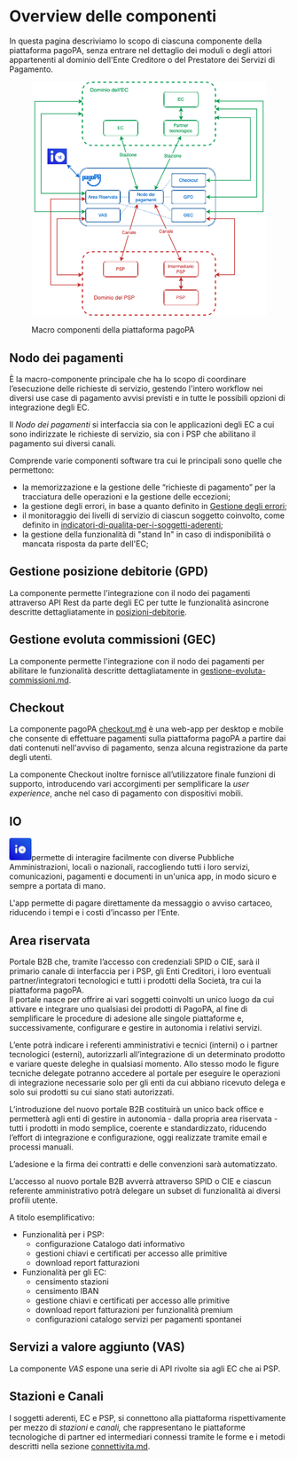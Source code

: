 # Overview delle componenti

In questa pagina descriviamo lo scopo di ciascuna componente della piattaforma pagoPA, senza entrare nel dettaglio dei moduli o degli attori appartenenti al dominio dell'Ente Creditore o del Prestatore dei Servizi di Pagamento.&#x20;

<figure><img src="../../.gitbook/assets/overview_componenti_pagopa.png" alt=""><figcaption><p>Macro componenti della piattaforma pagoPA</p></figcaption></figure>

## Nodo dei pagamenti

È la macro-componente principale che ha lo scopo di coordinare l’esecuzione delle richieste di servizio, gestendo l'intero workflow nei diversi use case di pagamento avvisi previsti e in tutte le possibili opzioni di integrazione degli EC.

Il _Nodo dei pagamenti_ si interfaccia sia con le applicazioni degli EC a cui sono indirizzate le richieste di servizio, sia con i PSP che abilitano il pagamento sui diversi canali.

Comprende varie componenti software tra cui le principali sono quelle che permettono:

* la memorizzazione e la gestione delle “richieste di pagamento” per la tracciatura delle operazioni e la gestione delle eccezioni;
* la gestione degli errori, in base a quanto definito in [Gestione degli errori](http://127.0.0.1:5000/o/KXYtsf32WSKm6ga638R3/s/mU2qgiLV1G3m9z1VjAOc/ "mention");
* il monitoraggio dei livelli di servizio di ciascun soggetto coinvolto, come definito in [indicatori-di-qualita-per-i-soggetti-aderenti](../../appendici/indicatori-di-qualita-per-i-soggetti-aderenti/ "mention");
* la gestione della funzionalità di "stand In" in caso di indisponibilità o mancata risposta da parte dell'EC;

## Gestione posizione debitorie (GPD) <a href="#_wsod245r31gy" id="_wsod245r31gy"></a>

La componente permette l'integrazione con il nodo dei pagamenti attraverso API Rest da parte degli EC per tutte le funzionalità asincrone descritte dettagliatamente in [posizioni-debitorie](../../appendici/posizioni-debitorie/ "mention").&#x20;

## Gestione evoluta commissioni (GEC) <a href="#_wsod245r31gy" id="_wsod245r31gy"></a>

La componente permette l'integrazione con il nodo dei pagamenti per abilitare le funzionalità descritte dettagliatamente in [gestione-evoluta-commissioni.md](../../appendici/gestione-evoluta-commissioni.md "mention").

## Checkout

La componente pagoPA [checkout.md](../../casi-duso/pagamento-da-touchpoint-pagopa/checkout.md "mention") è una web-app per desktop e mobile che consente di effettuare pagamenti sulla piattaforma pagoPA a partire dai dati contenuti nell'avviso di pagamento, senza alcuna registrazione da parte degli utenti.

La componente Checkout inoltre fornisce all’utilizzatore finale funzioni di supporto, introducendo vari accorgimenti per semplificare la _user experience_, anche nel caso di pagamento con dispositivi mobili.

## IO

<img src="../../.gitbook/assets/image (17).png" alt="" data-size="line">permette di interagire facilmente con diverse Pubbliche Amministrazioni, locali o nazionali, raccogliendo tutti i loro servizi, comunicazioni, pagamenti e documenti in un'unica app, in modo sicuro e sempre a portata di mano.

L'app permette di pagare direttamente da messaggio o avviso cartaceo, riducendo i tempi e i costi d’incasso per l’Ente.

## Area riservata

Portale B2B che, tramite l’accesso con credenziali SPID o CIE, sarà il primario canale di interfaccia per i PSP, gli Enti Creditori, i loro eventuali partner/integratori tecnologici e tutti i prodotti della Società, tra cui la piattaforma pagoPA.\
Il portale nasce per offrire ai vari soggetti coinvolti un unico luogo da cui attivare e integrare uno qualsiasi dei prodotti di PagoPA, al fine di semplificare le procedure di adesione alle singole piattaforme e, successivamente, configurare e gestire in autonomia i relativi servizi.

L’ente potrà indicare i referenti amministrativi e tecnici (interni) o i partner tecnologici (esterni), autorizzarli all’integrazione di un determinato prodotto e variare queste deleghe in qualsiasi momento. Allo stesso modo le figure tecniche delegate potranno accedere al portale per eseguire le operazioni di integrazione necessarie solo per gli enti da cui abbiano ricevuto delega e solo sui prodotti su cui siano stati autorizzati.

L’introduzione del nuovo portale B2B costituirà un unico back office e permetterà agli enti di gestire in autonomia - dalla propria area riservata - tutti i prodotti in modo semplice, coerente e standardizzato, riducendo l’effort di integrazione e configurazione, oggi realizzate tramite email e processi manuali.&#x20;

L’adesione e la firma dei contratti e delle convenzioni sarà automatizzato.&#x20;

L’accesso al nuovo portale B2B avverrà attraverso SPID o CIE e ciascun referente amministrativo potrà delegare un subset di funzionalità ai diversi profili utente.&#x20;

A titolo esemplificativo:

* Funzionalità per i PSP:&#x20;
  * configurazione Catalogo dati informativo&#x20;
  * gestioni chiavi e certificati per accesso alle primitive&#x20;
  * download report fatturazioni&#x20;
* Funzionalità per gli EC:&#x20;
  * censimento stazioni&#x20;
  * censimento IBAN&#x20;
  * gestione chiavi e certificati per accesso alle primitive&#x20;
  * download report fatturazioni per funzionalità premium&#x20;
  * configurazioni catalogo servizi per pagamenti spontanei

## Servizi a valore aggiunto (VAS)

La componente _VAS_ espone una serie di API rivolte sia agli EC che ai PSP.

## Stazioni e Canali <a href="#_wsod245r31gy" id="_wsod245r31gy"></a>

I soggetti aderenti, EC e PSP, si connettono alla piattaforma rispettivamente per mezzo di _stazioni_ e _canali,_ che rappresentano le piattaforme tecnologiche di partner ed intermediari connessi tramite le forme e i metodi descritti nella sezione [connettivita.md](../../appendici/connettivita.md "mention").
